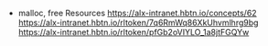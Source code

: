  - malloc, free
Resources
https://alx-intranet.hbtn.io/concepts/62
https://alx-intranet.hbtn.io/rltoken/7q6RmWq86XkUhvmlhrg9bg
https://alx-intranet.hbtn.io/rltoken/pfGb2oVIYLO_1a8jtFGQYw
